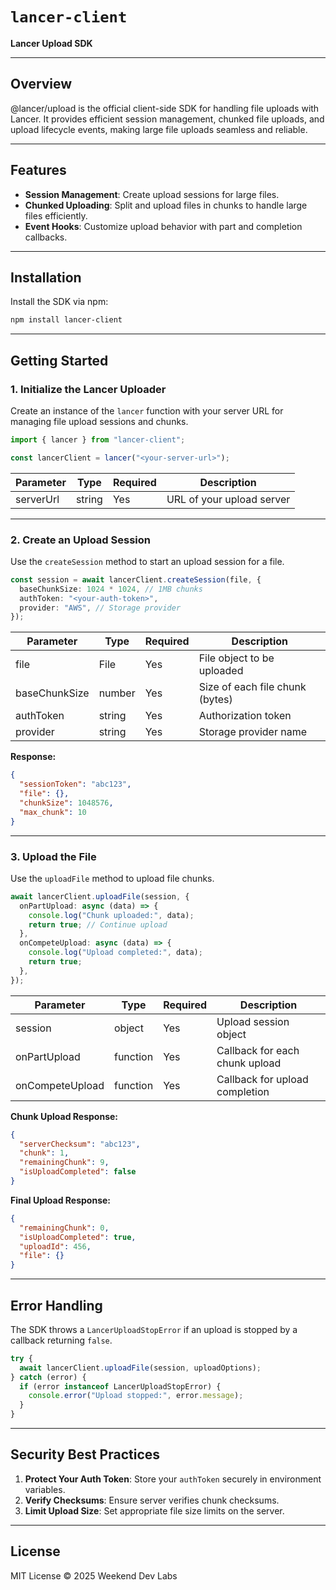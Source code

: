 # `lancer-client`

**Lancer Upload SDK**

---

## **Overview**

@lancer/upload is the official client-side SDK for handling file uploads with Lancer. It provides efficient session management, chunked file uploads, and upload lifecycle events, making large file uploads seamless and reliable.

---

## **Features**

- **Session Management**: Create upload sessions for large files.
- **Chunked Uploading**: Split and upload files in chunks to handle large files efficiently.
- **Event Hooks**: Customize upload behavior with part and completion callbacks.

---

## **Installation**

Install the SDK via npm:

```bash
npm install lancer-client
```

---

## **Getting Started**

### **1. Initialize the Lancer Uploader**

Create an instance of the `lancer` function with your server URL for managing file upload sessions and chunks.

```typescript
import { lancer } from "lancer-client";

const lancerClient = lancer("<your-server-url>");
```

| Parameter   | Type     | Required | Description              |
|-------------|----------|----------|--------------------------|
| serverUrl   | string   | Yes      | URL of your upload server |

---

### **2. Create an Upload Session**

Use the `createSession` method to start an upload session for a file.

```typescript
const session = await lancerClient.createSession(file, {
  baseChunkSize: 1024 * 1024, // 1MB chunks
  authToken: "<your-auth-token>",
  provider: "AWS", // Storage provider
});
```

| Parameter      | Type     | Required | Description                    |
|----------------|----------|----------|--------------------------------|
| file           | File     | Yes      | File object to be uploaded     |
| baseChunkSize  | number   | Yes      | Size of each file chunk (bytes) |
| authToken      | string   | Yes      | Authorization token            |
| provider       | string   | Yes      | Storage provider name          |

**Response:**

```json
{
  "sessionToken": "abc123",
  "file": {},
  "chunkSize": 1048576,
  "max_chunk": 10
}
```

---

### **3. Upload the File**

Use the `uploadFile` method to upload file chunks.

```typescript
await lancerClient.uploadFile(session, {
  onPartUpload: async (data) => {
    console.log("Chunk uploaded:", data);
    return true; // Continue upload
  },
  onCompeteUpload: async (data) => {
    console.log("Upload completed:", data);
    return true;
  },
});
```

| Parameter        | Type       | Required | Description                        |
|------------------|------------|----------|------------------------------------|
| session          | object     | Yes      | Upload session object              |
| onPartUpload     | function   | Yes      | Callback for each chunk upload     |
| onCompeteUpload  | function   | Yes      | Callback for upload completion     |

**Chunk Upload Response:**

```json
{
  "serverChecksum": "abc123",
  "chunk": 1,
  "remainingChunk": 9,
  "isUploadCompleted": false
}
```

**Final Upload Response:**

```json
{
  "remainingChunk": 0,
  "isUploadCompleted": true,
  "uploadId": 456,
  "file": {}
}
```

---

## **Error Handling**

The SDK throws a `LancerUploadStopError` if an upload is stopped by a callback returning `false`.

```typescript
try {
  await lancerClient.uploadFile(session, uploadOptions);
} catch (error) {
  if (error instanceof LancerUploadStopError) {
    console.error("Upload stopped:", error.message);
  }
}
```

---

## **Security Best Practices**

1. **Protect Your Auth Token**: Store your `authToken` securely in environment variables.
2. **Verify Checksums**: Ensure server verifies chunk checksums.
3. **Limit Upload Size**: Set appropriate file size limits on the server.

---

## **License**

MIT License © 2025 Weekend Dev Labs

